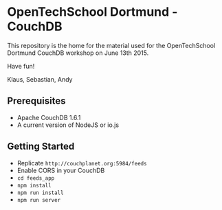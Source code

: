 # OpenTechSchool Dortmund - CouchDB

This repository is the home for the material used for the OpenTechSchool Dortmund CouchDB workshop on June 13th 2015.

Have fun!

Klaus, Sebastian, Andy

## Prerequisites

* Apache CouchDB 1.6.1
* A current version of NodeJS or io.js

## Getting Started

* Replicate `http://couchplanet.org:5984/feeds`
* Enable CORS in your CouchDB
* `cd feeds_app`
* `npm install`
* `npm run install`
* `npm run server`
